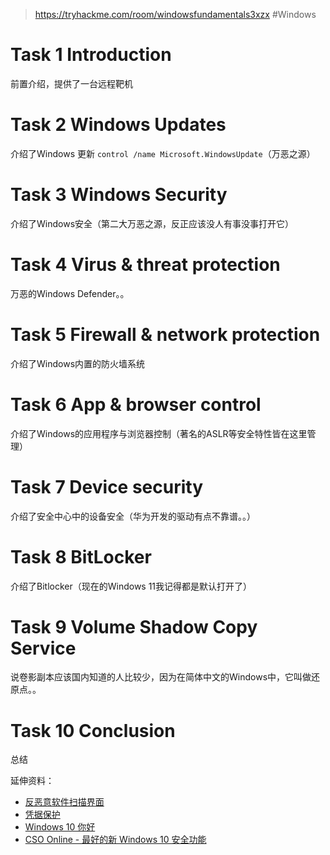 > https://tryhackme.com/room/windowsfundamentals3xzx
> #Windows 

# Task 1 Introduction

前置介绍，提供了一台远程靶机

# Task 2 Windows Updates

介绍了Windows 更新 `control /name Microsoft.WindowsUpdate`（万恶之源）

# Task 3 Windows Security

介绍了Windows安全（第二大万恶之源，反正应该没人有事没事打开它）

# Task 4 Virus & threat protection

万恶的Windows Defender。。

# Task 5 Firewall & network protection

介绍了Windows内置的防火墙系统

# Task 6 App & browser control

介绍了Windows的应用程序与浏览器控制（著名的ASLR等安全特性皆在这里管理）

# Task 7 Device security

介绍了安全中心中的设备安全（华为开发的驱动有点不靠谱。。）

# Task 8 BitLocker

介绍了Bitlocker（现在的Windows 11我记得都是默认打开了）

# Task 9 Volume Shadow Copy Service

说卷影副本应该国内知道的人比较少，因为在简体中文的Windows中，它叫做还原点。。

# Task 10 Conclusion

总结

延伸资料：
-   [反恶意软件扫描界面](https://docs.microsoft.com/en-us/windows/win32/amsi/antimalware-scan-interface-portal)[](https://docs.microsoft.com/en-us/windows/win32/amsi/antimalware-scan-interface-portal)
-   [凭据保护](https://docs.microsoft.com/en-us/windows/security/identity-protection/credential-guard/credential-guard-manage)[](https://docs.microsoft.com/en-us/windows/security/identity-protection/credential-guard/credential-guard-manage)
-   [Windows 10 你好](https://support.microsoft.com/en-us/windows/learn-about-windows-hello-and-set-it-up-dae28983-8242-bb2a-d3d1-87c9d265a5f0#:~:text=Windows%2010,in%20with%20just%20your%20PIN.)
-   [CSO Online - 最好的新 Windows 10 安全功能](https://www.csoonline.com/article/3253899/the-best-new-windows-10-security-features.html)